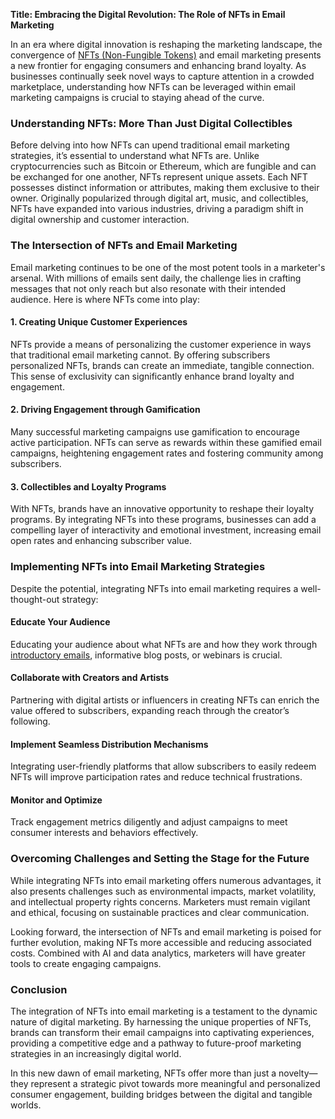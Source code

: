 **Title: Embracing the Digital Revolution: The Role of NFTs in Email Marketing**

In an era where digital innovation is reshaping the marketing landscape, the convergence of [NFTs (Non-Fungible Tokens)](https://en.wikipedia.org/wiki/Non-fungible_token) and email marketing presents a new frontier for engaging consumers and enhancing brand loyalty. As businesses continually seek novel ways to capture attention in a crowded marketplace, understanding how NFTs can be leveraged within email marketing campaigns is crucial to staying ahead of the curve.

### Understanding NFTs: More Than Just Digital Collectibles

Before delving into how NFTs can upend traditional email marketing strategies, it’s essential to understand what NFTs are. Unlike cryptocurrencies such as Bitcoin or Ethereum, which are fungible and can be exchanged for one another, NFTs represent unique assets. Each NFT possesses distinct information or attributes, making them exclusive to their owner. Originally popularized through digital art, music, and collectibles, NFTs have expanded into various industries, driving a paradigm shift in digital ownership and customer interaction.

### The Intersection of NFTs and Email Marketing

Email marketing continues to be one of the most potent tools in a marketer's arsenal. With millions of emails sent daily, the challenge lies in crafting messages that not only reach but also resonate with their intended audience. Here is where NFTs come into play:

#### 1. Creating Unique Customer Experiences

NFTs provide a means of personalizing the customer experience in ways that traditional email marketing cannot. By offering subscribers personalized NFTs, brands can create an immediate, tangible connection. This sense of exclusivity can significantly enhance brand loyalty and engagement.

#### 2. Driving Engagement through Gamification

Many successful marketing campaigns use gamification to encourage active participation. NFTs can serve as rewards within these gamified email campaigns, heightening engagement rates and fostering community among subscribers.

#### 3. Collectibles and Loyalty Programs

With NFTs, brands have an innovative opportunity to reshape their loyalty programs. By integrating NFTs into these programs, businesses can add a compelling layer of interactivity and emotional investment, increasing email open rates and enhancing subscriber value.

### Implementing NFTs into Email Marketing Strategies

Despite the potential, integrating NFTs into email marketing requires a well-thought-out strategy:

#### Educate Your Audience

Educating your audience about what NFTs are and how they work through [introductory emails](https://mailchimp.com/email-marketing/annotation/), informative blog posts, or webinars is crucial.

#### Collaborate with Creators and Artists

Partnering with digital artists or influencers in creating NFTs can enrich the value offered to subscribers, expanding reach through the creator’s following.

#### Implement Seamless Distribution Mechanisms

Integrating user-friendly platforms that allow subscribers to easily redeem NFTs will improve participation rates and reduce technical frustrations.

#### Monitor and Optimize

Track engagement metrics diligently and adjust campaigns to meet consumer interests and behaviors effectively.

### Overcoming Challenges and Setting the Stage for the Future

While integrating NFTs into email marketing offers numerous advantages, it also presents challenges such as environmental impacts, market volatility, and intellectual property rights concerns. Marketers must remain vigilant and ethical, focusing on sustainable practices and clear communication. 

Looking forward, the intersection of NFTs and email marketing is poised for further evolution, making NFTs more accessible and reducing associated costs. Combined with AI and data analytics, marketers will have greater tools to create engaging campaigns.

### Conclusion

The integration of NFTs into email marketing is a testament to the dynamic nature of digital marketing. By harnessing the unique properties of NFTs, brands can transform their email campaigns into captivating experiences, providing a competitive edge and a pathway to future-proof marketing strategies in an increasingly digital world.

In this new dawn of email marketing, NFTs offer more than just a novelty—they represent a strategic pivot towards more meaningful and personalized consumer engagement, building bridges between the digital and tangible worlds.